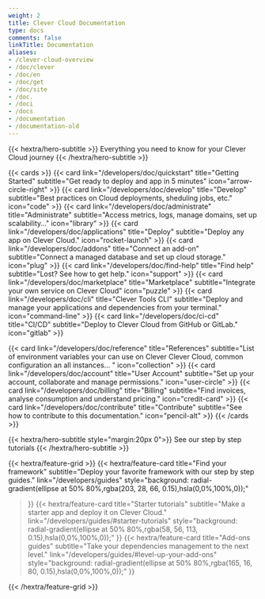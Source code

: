 ```yaml
---
weight: 2
title: Clever Cloud Documentation
type: docs
comments: false
linkTitle: Documentation
aliases:
- /clever-cloud-overview
- /doc/clever
- /doc/en
- /doc/get
- /doc/site
- /doc.
- /doci
- /docs
- /documentation
- /documentation-old
---
```


{{< hextra/hero-subtitle >}}
  Everything you need to know for your Clever Cloud journey
{{< /hextra/hero-subtitle >}}

{{< cards >}}
  {{< card link="/developers/doc/quickstart" title="Getting Started" subtitle="Get ready to deploy and app in 5 minutes" icon="arrow-circle-right" >}}
  {{< card link="/developers/doc/develop" title="Develop" subtitle="Best practices on Cloud deployments, sheduling jobs, etc." icon="code" >}}
  {{< card link="/developers/doc/administrate" title="Administrate" subtitle="Access metrics, logs, manage domains, set up scalability…" icon="library" >}}
  {{< card link="/developers/doc/applications" title="Deploy" subtitle="Deploy any app on Clever Cloud." icon="rocket-launch" >}}
   {{< card link="/developers/doc/addons" title="Connect an add-on" subtitle="Connect a managed database and set up cloud storage." icon="plug" >}}
  {{< card link="/developers/doc/find-help" title="Find help" subtitle="Lost? See how to get help." icon="support" >}}
  {{< card link="/developers/doc/marketplace" title="Marketplace" subtitle="Integrate your own service on Clever Cloud" icon="puzzle" >}}
  {{< card link="/developers/doc/cli" title="Clever Tools CLI" subtitle="Deploy and manage your applications and dependencies from your terminal." icon="command-line" >}}
  {{< card link="/developers/doc/ci-cd" title="CI/CD" subtitle="Deploy to Clever Cloud from GitHub or GitLab." icon="gitlab" >}}

  {{< card link="/developers/doc/reference" title="References" subtitle="List of environment variables your can use on Clever Clever Cloud, common configuration an all instances… " icon="collection" >}}
  {{< card link="/developers/doc/account" title="User Account" subtitle="Set up your account, collaborate and manage permissions." icon="user-circle" >}}
  {{< card link="/developers/doc/billing" title="Billing" subtitle="Find invoices, analyse consumption and understand pricing." icon="credit-card" >}}
  {{< card link="/developers/doc/contribute" title="Contribute" subtitle="See how to contribute to this documentation." icon="pencil-alt" >}}
{{< /cards >}}

{{< hextra/hero-subtitle style="margin:20px 0">}}
  See our step by step tutorials
{{< /hextra/hero-subtitle >}}

{{< hextra/feature-grid >}}
  {{< hextra/feature-card
    title="Find your framework"
    subtitle="Deploy your favorite framework with our step by step guides."
    link="/developers/guides"
    style="background: radial-gradient(ellipse at 50% 80%,rgba(203, 28, 66, 0.15),hsla(0,0%,100%,0));"
  >}}
  {{< hextra/feature-card
    title="Starter tutorials"
    subtitle="Make a starter app and deploy it on Clever Cloud."
    link="/developers/guides/#starter-tutorials"
    style="background: radial-gradient(ellipse at 50% 80%,rgba(58, 56, 113, 0.15),hsla(0,0%,100%,0));"
  >}}
  {{< hextra/feature-card
    title="Add-ons guides"
    subtitle="Take your dependencies management to the next level."
    link="/developers/guides/#level-up-your-add-ons"
    style="background: radial-gradient(ellipse at 50% 80%,rgba(165, 16, 80, 0.15),hsla(0,0%,100%,0));"
  >}}

{{< /hextra/feature-grid >}}
